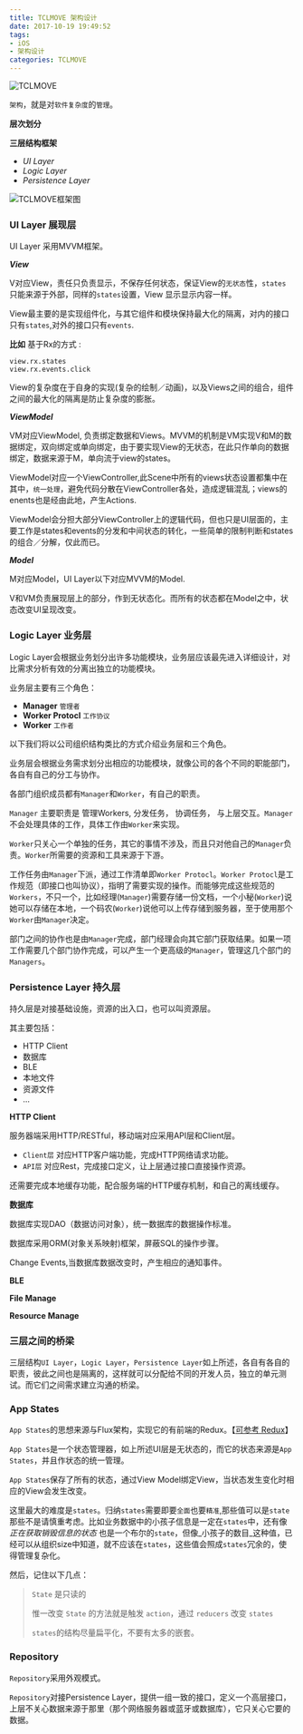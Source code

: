 ```yaml
---
title: TCLMOVE 架构设计
date: 2017-10-19 19:49:52
tags:
- iOS
- 架构设计
categories: TCLMOVE
---
```


![TCLMOVE](http://oxwfu3w0v.bkt.clouddn.com/2017/10/20/tclmove1.png)

`架构`，就是对`软件复杂度`的`管理`。

<!-- more -->

**层次划分**

**三层结构框架**

* *UI Layer*
* *Logic Layer*
* *Persistence Layer*

![TCLMOVE框架图](http://oxwfu3w0v.bkt.clouddn.com/2017/10/18/mt30_tclmove_ios.svg)

### UI Layer 展现层

UI Layer 采用MVVM框架。

***View***

V对应View，责任只负责显示，不保存任何状态，保证View的`无状态`性，`states` 只能来源于外部，同样的`states`设置，View 显示显示内容一样。

View最主要的是实现组件化，与其它组件和模块保持最大化的隔离，对内的接口只有`states`,对外的接口只有`events`.

**比如** 基于Rx的方式 :

```
view.rx.states
view.rx.events.click
```

View的复杂度在于自身的实现(复杂的绘制／动画)，以及Views之间的组合，组件之间的最大化的隔离是防止复杂度的膨胀。

***ViewModel***

VM对应ViewModel, 负责绑定数据和Views。MVVM的机制是VM实现V和M的数据绑定，双向绑定或单向绑定，由于要实现View的无状态，在此只作单向的数据绑定，数据来源于M，单向流于view的states。

ViewModel对应一个ViewController,此Scene中所有的views状态设置都集中在其中，`统一处理`，避免代码分散在ViewController各处，造成逻辑混乱；views的enents也是经由此地，产生Actions.

ViewModel会分担大部分ViewController上的逻辑代码，但也只是UI层面的，主要工作是states和events的分发和中间状态的转化，一些简单的限制判断和states的组合／分解，仅此而已。

***Model***

M对应Model，UI Layer以下对应MVVM的Model.

V和VM负责展现层上的部分，作到无状态化。而所有的状态都在Model之中，状态改变UI呈现改变。


### Logic Layer 业务层

Logic Layer会根据业务划分出许多功能模块，业务层应该最先进入详细设计，对比需求分析有效的分离出独立的功能模块。

业务层主要有三个角色：

* **Manager** `管理者`
* **Worker Protocl** `工作协议`
* **Worker** `工作者`

以下我们将以公司组织结构类比的方式介绍业务层和三个角色。

业务层会根据业务需求划分出相应的功能模块，就像公司的各个不同的职能部门，各自有自己的分工与协作。

各部门组织成员都有`Manager`和`Worker`，有自己的职责。

`Manager` 主要职责是 管理Workers, 分发任务， 协调任务， 与上层交互。`Manager` 不会处理具体的工作，具体工作由`Worker`来实现。

`Worker`只关心一个单独的任务，其它的事情不涉及，而且只对他自己的`Manager`负责。`Worker`所需要的资源和工具来源于下游。

工作任务由`Manager`下派，通过工作清单即`Worker Protocl`。`Worker Protocl`是工作规范（即接口也叫协议），指明了需要实现的操作。而能够完成这些规范的`Workers`，不只一个，比如经理(`Manager`)需要存储一份文档，一个小秘(`Worker`)说她可以存储在本地，一个码农(`Worker`)说他可以上传存储到服务器，至于使用那个`Worker`由`Manager`决定。

部门之间的协作也是由`Manager`完成，部门经理会向其它部门获取结果。如果一项工作需要几个部门协作完成，可以产生一个更高级的`Manager`，管理这几个部门的`Managers`。

### Persistence Layer 持久层

持久层是对接基础设施，资源的出入口，也可以叫资源层。

其主要包括：

* HTTP Client
* 数据库
* BLE
* 本地文件
* 资源文件
* ...

**HTTP Client**

服务器端采用HTTP/RESTful，移动端对应采用API层和Client层。

* `Client层` 对应HTTP客户端功能，完成HTTP网络请求功能。
* `API层` 对应Rest，完成接口定义，让上层通过接口直接操作资源。

还需要完成本地缓存功能，配合服务端的HTTP缓存机制，和自己的离线缓存。

**数据库**

数据库实现DAO（数据访问对象），统一数据库的数据操作标准。

数据库采用ORM(对象关系映射)框架，屏蔽SQL的操作步骤。

Change Events,当数据库数据改变时，产生相应的通知事件。

**BLE**

**File Manage**

**Resource Manage**

### 三层之间的桥梁

三层结构`UI Layer`，`Logic Layer`，`Persistence Layer`如上所述，各自有各自的职责，彼此之间也是隔离的，这样就可以分配给不同的开发人员，独立的单元测试。而它们之间需求建立沟通的桥梁。

### App States

`App States`的思想来源与Flux架构，实现它的有前端的Redux。【[可参考 Redux](http://www.redux.org.cn)】

`App States`是一个状态管理器，如上所述UI层是无状态的，而它的状态来源是`App States`，并且作状态的统一管理。

`App States`保存了所有的状态，通过View Model绑定View，当状态发生变化时相应的View会发生改变。

这里最大的难度是`states`。归纳`states`需要即要`全面`也要`精准`,那些值可以是`state`那些不是请慎重考虑。比如业务数据中的小孩子信息是一定在`states`中，还有像 _正在获取销毁信息的状态_ 也是一个布尔的`state`，但像_小孩子的数目_这种值，已经可以从组织size中知道，就不应该在`states`，这些值会照成`states`冗余的，使得管理复杂化。

然后，记住以下几点：
> `State` 是只读的
>
> 惟一改变 `State` 的方法就是触发 `action`，通过 `reducers` 改变 `states`
>
> `states`的结构尽量扁平化，不要有太多的嵌套。
>

### Repository

`Repository`采用外观模式。

`Repository`对接Persistence Layer，提供一组一致的接口，定义一个高层接口，上层不关心数据来源于那里（那个网络服务器或蓝牙或数据库），它只关心它要的数据。
